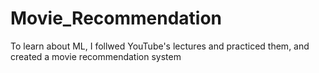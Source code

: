 # Movie_Recommendation
To learn about ML, I follwed YouTube's lectures and practiced them, and created a movie recommendation system
